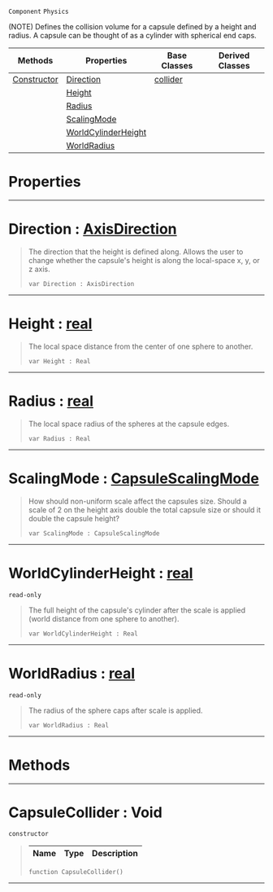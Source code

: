  `Component` `Physics`



(NOTE) Defines the collision volume for a capsule defined by a height and radius. A capsule can be thought of as a cylinder with spherical end caps.

|Methods|Properties|Base Classes|Derived Classes|
|---|---|---|---|
|[ Constructor](https://github.com/zeroengineteam/ZeroDocs/code_reference/class_reference/capsulecollider.markdown#capsulecollider-void)|[ Direction](https://github.com/zeroengineteam/ZeroDocs/code_reference/class_reference/capsulecollider.markdown#direction-zero-engine-do)|[collider](https://github.com/zeroengineteam/ZeroDocs/code_reference/class_reference/collider.markdown)| |
| |[ Height](https://github.com/zeroengineteam/ZeroDocs/code_reference/class_reference/capsulecollider.markdown#height-zero-engine-docum)| | |
| |[ Radius](https://github.com/zeroengineteam/ZeroDocs/code_reference/class_reference/capsulecollider.markdown#radius-zero-engine-docum)| | |
| |[ ScalingMode](https://github.com/zeroengineteam/ZeroDocs/code_reference/class_reference/capsulecollider.markdown#scalingmode-zero-engine)| | |
| |[ WorldCylinderHeight](https://github.com/zeroengineteam/ZeroDocs/code_reference/class_reference/capsulecollider.markdown#worldcylinderheight-zero)| | |
| |[ WorldRadius](https://github.com/zeroengineteam/ZeroDocs/code_reference/class_reference/capsulecollider.markdown#worldradius-zero-engine)| | |


 #  Properties


---  
 #  Direction : [AxisDirection](https://github.com/zeroengineteam/ZeroDocs/code_reference/enum_reference.markdown#axisdirection)

> The direction that the height is defined along. Allows the user to change whether the capsule's height is along the local-space x, y, or z axis.
> ``` lang=cpp, name=Zilch
> var Direction : AxisDirection


---  
 #  Height : [real](https://github.com/zeroengineteam/ZeroDocs/code_reference/zilch_base_types/real.markdown)

> The local space distance from the center of one sphere to another.
> ``` lang=cpp, name=Zilch
> var Height : Real


---  
 #  Radius : [real](https://github.com/zeroengineteam/ZeroDocs/code_reference/zilch_base_types/real.markdown)

> The local space radius of the spheres at the capsule edges.
> ``` lang=cpp, name=Zilch
> var Radius : Real


---  
 #  ScalingMode : [CapsuleScalingMode](https://github.com/zeroengineteam/ZeroDocs/code_reference/enum_reference.markdown#capsulescalingmode)

> How should non-uniform scale affect the capsules size. Should a scale of 2 on the height axis double the total capsule size or should it double the capsule height?
> ``` lang=cpp, name=Zilch
> var ScalingMode : CapsuleScalingMode


---  
 #  WorldCylinderHeight : [real](https://github.com/zeroengineteam/ZeroDocs/code_reference/zilch_base_types/real.markdown)

 `read-only`

> The full height of the capsule's cylinder after the scale is applied (world distance from one sphere to another).
> ``` lang=cpp, name=Zilch
> var WorldCylinderHeight : Real


---  
 #  WorldRadius : [real](https://github.com/zeroengineteam/ZeroDocs/code_reference/zilch_base_types/real.markdown)

 `read-only`

> The radius of the sphere caps after scale is applied.
> ``` lang=cpp, name=Zilch
> var WorldRadius : Real


---  
 #  Methods


---  
 #  CapsuleCollider : Void

 `constructor`

> 
> |Name|Type|Description|
> |---|---|---|
> ``` lang=cpp, name=Zilch
> function CapsuleCollider()
> ``` 


---  
 

 
